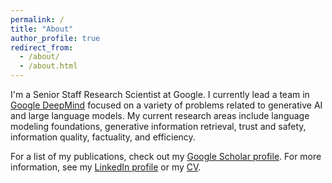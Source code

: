 ```yaml
---
permalink: /
title: "About"
author_profile: true
redirect_from: 
  - /about/
  - /about.html
---
```


I'm a Senior Staff Research Scientist at Google. I currently lead a team in
[Google DeepMind](https://deepmind.google/) focused on a variety of problems related to
generative AI and large  language models. My current research areas include language modeling
foundations, generative information retrieval, trust and safety, information quality,
factuality, and efficiency.

For a list of my publications, check out my [Google Scholar profile](https://scholar.google.com/citations?user=bmXpOd8AAAAJ&hl=en).
For more information, see my [LinkedIn profile](https://www.linkedin.com/in/donmetzler) or my [CV](files/metzler-cv.pdf).